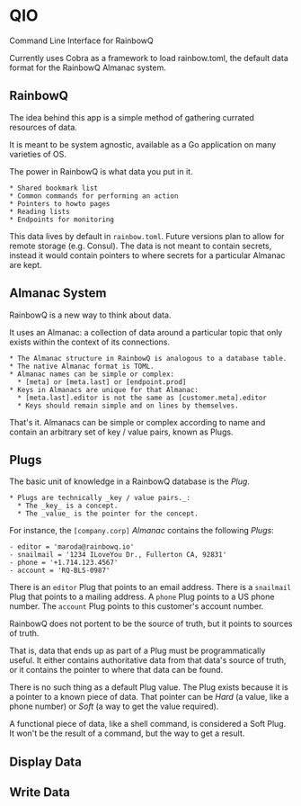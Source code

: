 # QIO

Command Line Interface for RainbowQ

Currently uses Cobra as a framework to load rainbow.toml, the default data format for the RainbowQ Almanac system.

## RainbowQ

The idea behind this app is a simple method of gathering currated resources of data.

It is meant to be system agnostic, available as a Go application on many varieties of OS.

The power in RainbowQ is what data you put in it.

    * Shared bookmark list
    * Common commands for performing an action
    * Pointers to howto pages
    * Reading lists
    * Endpoints for monitoring

This data lives by default in `rainbow.toml`. Future versions plan to allow for remote storage (e.g. Consul). The data is not meant to contain secrets, instead it would contain pointers to where secrets for a particular Almanac are kept.

## Almanac System

RainbowQ is a new way to think about data.

It uses an Almanac: a collection of data around a particular topic that only exists within the context of its connections.

    * The Almanac structure in RainbowQ is analogous to a database table.
    * The native Almanac format is TOML.
    * Almanac names can be simple or complex:
      * [meta] or [meta.last] or [endpoint.prod]
    * Keys in Almanacs are unique for that Almanac:
      * [meta.last].editor is not the same as [customer.meta].editor
      * Keys should remain simple and on lines by themselves.

That's it. Almanacs can be simple or complex according to name and contain an arbitrary set of key / value pairs, known as Plugs.

## Plugs

The basic unit of knowledge in a RainbowQ database is the *Plug*.

    * Plugs are technically _key / value pairs._:
      * The _key_ is a concept.
      * The _value_ is the pointer for the concept.

For instance, the `[company.corp]` *Almanac* contains the following *Plugs*:

    - editor = 'maroda@rainbowq.io'
    - snailmail = '1234 ILoveYou Dr., Fullerton CA, 92831'
    - phone = '+1.714.123.4567'
    - account = 'RQ-BLS-0987'

There is an `editor` Plug that points to an email address.
There is a `snailmail` Plug that points to a mailing address.
A `phone` Plug points to a US phone number.
The `account` Plug points to this customer's account number.

RainbowQ does not portent to be the source of truth, but it points to sources of truth.

That is, data that ends up as part of a Plug must be programmatically useful.
It either contains authoritative data from that data's source of truth,
or it contains the pointer to where that data can be found.

There is no such thing as a default Plug value. The Plug exists because it is a pointer to a known piece of data.
That pointer can be *Hard* (a value, like a phone number) or *Soft* (a way to get the value required).

A functional piece of data, like a shell command, is considered a Soft Plug.
It won't be the result of a command, but the way to get a result.

## Display Data

## Write Data

